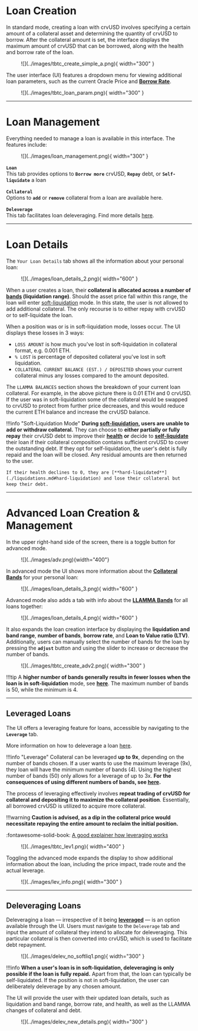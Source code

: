 # **Loan Creation**

In standard mode, creating a loan with crvUSD involves specifying a certain amount of a collateral asset and determining the quantity of crvUSD to borrow. After the collateral amount is set, the interface displays the maximum amount of crvUSD that can be borrowed, along with the health and borrow rate of the loan.

<figure markdown>
  ![](../images/tbtc_create_simple_a.png){ width="300" }
  <figcaption></figcaption>
</figure>


The user interface (UI) features a dropdown menu for viewing additional loan parameters, such as the current Oracle Price and [**Borrow Rate**](./loan-concepts.md#borrow-rate).


<figure markdown>
  ![](../images/tbtc_loan_param.png){ width="300" }
  <figcaption></figcaption>
</figure>

---

# **Loan Management**

Everything needed to manage a loan is available in this interface. The features include:

<figure markdown>
  ![](../images/loan_management.png){ width="300" }
  <figcaption></figcaption>
</figure>

**`Loan`**   
This tab provides options to **`Borrow more`** crvUSD, **`Repay`** debt, or **`Self-liquidate`** a loan

**`Collateral`**  
Options to **`add`** or **`remove`** collateral from a loan are available here.

**`Deleverage`**   
This tab facilitates loan deleveraging. Find more details [here](#deleveraging-loans).

---

# **Loan Details**

The `Your Loan Details` tab shows all the information about your personal loan:

<figure markdown>
  ![](../images/loan_details_2.png){ width="600" }
  <figcaption></figcaption>
</figure>

When a user creates a loan, their **collateral is allocated across a number of [bands](./loan-concepts.md#bands-n) (liquidation range)**. Should the asset price fall within this range, the loan will enter [soft-liquidation](./liquidations.md#soft-liquidation) mode. In this state, the user is not allowed to add additional collateral. The only recourse is to either repay with crvUSD or to self-liquidate the loan.

When a position was or is in soft-liquidation mode, losses occur. The UI displays these losses in 3 ways:

- `LOSS AMOUNT` is how much you've lost in soft-liquidation in collateral format, e.g. 0.001 ETH.
- `% LOST` is percentage of deposited collateral you've lost in soft liquidation.
- `COLLATERAL CURRENT BALANCE (EST.) / DEPOSITED` shows your current collateral minus any losses compared to the amount deposited.

The `LLAMMA BALANCES` section shows the breakdown of your current loan collateral.  For example, in the above picture there is 0.01 ETH and 0 crvUSD.  If the user was in soft-liquidation some of the collateral would be swapped to crvUSD to protect from further price decreases, and this would reduce the current ETH balance and increase the crvUSD balance.


!!!info "Soft-Liquidation Mode"
    **During [soft-liquidation](./liquidations.md#soft-liquidation), users are unable to add or withdraw collateral.** They can choose to **either partially or fully repay** their crvUSD debt to improve their [**health**](./loan-concepts.md#loan-health) **or** decide to [**self-liquidate**](../lending/how-to-borrow.md#self-liquidate) their loan if their collateral composition contains sufficient crvUSD to cover the outstanding debt. If they opt for self-liquidation, the user's debt is fully repaid and the loan will be closed. Any residual amounts are then returned to the user.

    If their health declines to 0, they are [**hard-liquidated**](./liquidations.md#hard-liquidation) and lose their collateral but keep their debt.

---

# **Advanced Loan Creation & Management**

In the upper right-hand side of the screen, there is a toggle button for advanced mode.

<figure markdown>
  ![](../images/adv.png){width="400"}
  <figcaption></figcaption>
</figure>

In advanced mode the UI shows more information about the [**Collateral Bands**](#bands-n) for your personal loan:

<figure markdown>
  ![](../images/loan_details_3.png){ width="600" }
  <figcaption></figcaption>
</figure>

Advanced mode also adds a tab with info about the [**LLAMMA Bands**](#llamma-and-liquidations) for all loans together:

<figure markdown>
  ![](../images/loan_details_4.png){ width="600" }
  <figcaption></figcaption>
</figure>

It also expands the loan creation interface by displaying the **liquidation and band range**, **number of bands**, **borrow rate**, and **Loan to Value ratio (LTV)**. Additionally, users can manually select the number of bands for the loan by pressing the **`adjust`** button and using the slider to increase or decrease the number of bands.

<figure markdown>
  ![](../images/tbtc_create_adv2.png){ width="300" }
  <figcaption></figcaption>
</figure>

!!!tip
    A **higher number of bands generally results in fewer losses when the loan is in soft-liquidation** mode, see [**here**](./loan-concepts.md#loan-health). The maximum number of bands is 50, while the minimum is 4.

---

## **Leveraged Loans**

The UI offers a leveraging feature for loans, accessible by navigating to the **`Leverage`** tab.

More information on how to deleverage a loan [here](#deleveraging-loans).

!!!info "Leverage"
    Collateral can be leveraged **up to 9x**, depending on the number of bands chosen. If a user wants to use the maximum leverage (9x), they loan will have the minimum number of bands (4). Using the highest number of bands (50) only allows for a leverage of up to 3x. **For the consequences of using different numbers of bands, see [here](./loan-concepts.md#loan-health).**

The process of leveraging effectively involves **repeat trading of crvUSD for collateral and depositing it to maximize the collateral position**. Essentially, all borrowed crvUSD is utilized to acquire more collateral.  

!!!warning
    **Caution is advised, as a dip in the collateral price would necessitate repaying the entire amount to reclaim the initial position.**

:fontawesome-solid-book: [A good explainer how leveraging works](https://curve.substack.com/p/august-15-2023-all-or-nothing)

<figure markdown>
![](../images/tbtc_lev1.png){ width="400" }
<figcaption></figcaption>
</figure>

Toggling the advanced mode expands the display to show additional information about the loan, including the price impact, trade route and the actual leverage.

<figure markdown>
![](../images/lev_info.png){ width="300" }
<figcaption></figcaption>
</figure>

---

## **Deleveraging Loans**

Deleveraging a loan — irrespective of it being [**leveraged**](../crvusd/loan-creation.md#leveraged-loans)  — is an option available through the UI. Users must navigate to the `Deleverage` tab and input the amount of collateral they intend to allocate for deleveraging. This particular collateral is then converted into crvUSD, which is used to facilitate debt repayment.

<figure markdown>
  ![](../images/delev_no_softliq1.png){ width="300" }
  <figcaption></figcaption>
</figure>


!!!info
    **When a user's loan is in soft-liquidation, deleveraging is only possible if the loan is fully repaid.** Apart from that, the loan can typically be self-liquidated. If the position is not in soft-liquidation, the user can deliberately deleverage by any chosen amount.

The UI will provide the user with their updated loan details, such as liquidation and band range, borrow rate, and health, as well as the LLAMMA changes of collateral and debt.

<figure markdown>
![](../images/delev_new_details.png){ width="300" }
  <figcaption></figcaption>
</figure>
